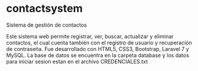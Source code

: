 # contactsystem
Sistema de gestión de contactos

Este sistema web permite registrar, ver, buscar, actualizar y eliminar contactos, el cual cuenta también con el registro de usuario y recuperación de contraseña. Fue desarrollado con HTML5, CSS3, Bootstrap, Laravel 7 y MySQL. La base de datos se encuentra en la carpeta database y los datos para iniciar sesion estan en el archivo CREDENCIALES.txt
